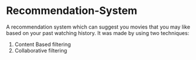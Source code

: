 # Recommendation-System

A recommendation system which can suggest you movies that you may like based on your past watching history.
It was made by using two techniques: 
1. Content Based filtering
2. Collaborative filtering
